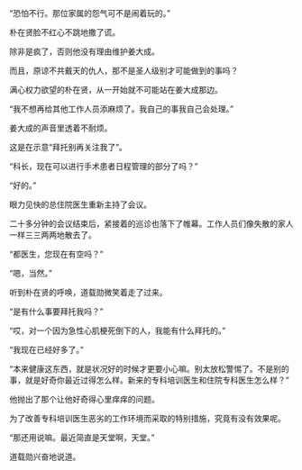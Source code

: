 “恐怕不行。那位家属的怨气可不是闹着玩的。”

朴在贤脸不红心不跳地撒了谎。

除非是疯了，否则他没有理由维护姜大成。

而且，原谅不共戴天的仇人，那不是圣人级别才可能做到的事吗？

满心权力欲望的朴在贤，从一开始就不可能站在姜大成那边。

“我不想再给其他工作人员添麻烦了。我自己的事我自己会处理。”

姜大成的声音里透着不耐烦。

这是在示意“拜托别再关注我了”。

“科长，现在可以进行手术患者日程管理的部分了吗？”

“好的。”

眼力见快的总住院医生重新主持了会议。

二十多分钟的会议结束后，紧接着的巡诊也落下了帷幕。工作人员们像失散的家人一样三三两两地散去了。

“都医生，您现在有空吗？”

“嗯，当然。”

听到朴在贤的呼唤，道载勋微笑着走了过来。

“是有什么事要拜托我吗？”

“哎，对一个因为急性心肌梗死倒下的人，我能有什么拜托的。”

“我现在已经好多了。”

“本来健康这东西，就是状况好的时候才更要小心嘛。别太放松警惕了。不是别的事，就是好奇你最近过得怎么样。新来的专科培训医生和住院专科医生怎么样？”

他抛出了那个让他好奇得心里痒痒的问题。

为了改善专科培训医生恶劣的工作环境而采取的特别措施，究竟有没有效果呢。

“那还用说嘛。最近简直是天堂啊，天堂。”

道载勋兴奋地说道。
